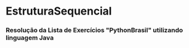 # EstruturaSequencial
### Resolução da Lista de Exercícios "PythonBrasil" utilizando linguagem Java
